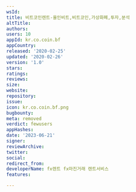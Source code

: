 ```yaml
---
wsId: 
title: 비트코인렌트-올인비트,비트코인,가상화폐,투자,분석
altTitle: 
authors: 
users: 10
appId: kr.co.coin.bf
appCountry: 
released: '2020-02-25'
updated: '2020-02-26'
version: '1.0'
stars: 
ratings: 
reviews: 
size: 
website: 
repository: 
issue: 
icon: kr.co.coin.bf.png
bugbounty: 
meta: removed
verdict: fewusers
appHashes: 
date: '2023-06-21'
signer: 
reviewArchive: 
twitter: 
social: 
redirect_from: 
developerName: fx렌트 fx마진거래 렌트서비스
features: 

---
```



